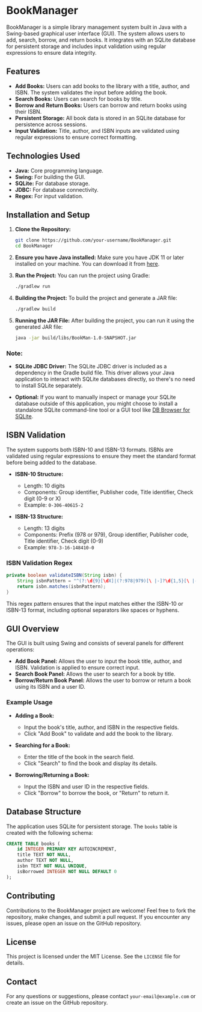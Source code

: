 
# BookManager

BookManager is a simple library management system built in Java with a Swing-based graphical user interface (GUI). The system allows users to add, search, borrow, and return books. It integrates with an SQLite database for persistent storage and includes input validation using regular expressions to ensure data integrity.

## Features

- **Add Books:** Users can add books to the library with a title, author, and ISBN. The system validates the input before adding the book.
- **Search Books:** Users can search for books by title.
- **Borrow and Return Books:** Users can borrow and return books using their ISBN.
- **Persistent Storage:** All book data is stored in an SQLite database for persistence across sessions.
- **Input Validation:** Title, author, and ISBN inputs are validated using regular expressions to ensure correct formatting.

## Technologies Used

- **Java:** Core programming language.
- **Swing:** For building the GUI.
- **SQLite:** For database storage.
- **JDBC:** For database connectivity.
- **Regex:** For input validation.

## Installation and Setup

1. **Clone the Repository:**
    ```sh
    git clone https://github.com/your-username/BookManager.git
    cd BookManager
    ```

2. **Ensure you have Java installed:** 
    Make sure you have JDK 11 or later installed on your machine. You can download it from [here](https://www.oracle.com/java/technologies/javase-jdk11-downloads.html).

3. **Run the Project:**
    You can run the project using Gradle:
    ```sh
    ./gradlew run
    ```

4. **Building the Project:**
    To build the project and generate a JAR file:
    ```sh
    ./gradlew build
    ```

5. **Running the JAR File:**
    After building the project, you can run it using the generated JAR file:
    ```sh
    java -jar build/libs/BookMan-1.0-SNAPSHOT.jar
    ```

### Note:
- **SQLite JDBC Driver:** The SQLite JDBC driver is included as a dependency in the Gradle build file. This driver allows your Java application to interact with SQLite databases directly, so there's no need to install SQLite separately.

- **Optional:** If you want to manually inspect or manage your SQLite database outside of this application, you might choose to install a standalone SQLite command-line tool or a GUI tool like [DB Browser for SQLite](https://sqlitebrowser.org/).

## ISBN Validation

The system supports both ISBN-10 and ISBN-13 formats. ISBNs are validated using regular expressions to ensure they meet the standard format before being added to the database.

- **ISBN-10 Structure:**
  - Length: 10 digits
  - Components: Group identifier, Publisher code, Title identifier, Check digit (0-9 or X)
  - Example: `0-306-40615-2`

- **ISBN-13 Structure:**
  - Length: 13 digits
  - Components: Prefix (978 or 979), Group identifier, Publisher code, Title identifier, Check digit (0-9)
  - Example: `978-3-16-148410-0`

### ISBN Validation Regex

```java
private boolean validateISBN(String isbn) {
    String isbnPattern = "^(?:\d{9}[\dX]|(?:978|979)[\ |-]?\d{1,5}[\ |-]?\d{1,7}[\ |-]?\d{1,6}[\ |-]?\d)$";
    return isbn.matches(isbnPattern);
}
```

This regex pattern ensures that the input matches either the ISBN-10 or ISBN-13 format, including optional separators like spaces or hyphens.

## GUI Overview

The GUI is built using Swing and consists of several panels for different operations:

- **Add Book Panel:** Allows the user to input the book title, author, and ISBN. Validation is applied to ensure correct input.
- **Search Book Panel:** Allows the user to search for a book by title.
- **Borrow/Return Book Panel:** Allows the user to borrow or return a book using its ISBN and a user ID.

### Example Usage

- **Adding a Book:**
  - Input the book's title, author, and ISBN in the respective fields.
  - Click "Add Book" to validate and add the book to the library.

- **Searching for a Book:**
  - Enter the title of the book in the search field.
  - Click "Search" to find the book and display its details.

- **Borrowing/Returning a Book:**
  - Input the ISBN and user ID in the respective fields.
  - Click "Borrow" to borrow the book, or "Return" to return it.

## Database Structure

The application uses SQLite for persistent storage. The `books` table is created with the following schema:

```sql
CREATE TABLE books (
    id INTEGER PRIMARY KEY AUTOINCREMENT,
    title TEXT NOT NULL,
    author TEXT NOT NULL,
    isbn TEXT NOT NULL UNIQUE,
    isBorrowed INTEGER NOT NULL DEFAULT 0
);
```

## Contributing

Contributions to the BookManager project are welcome! Feel free to fork the repository, make changes, and submit a pull request. If you encounter any issues, please open an issue on the GitHub repository.

## License

This project is licensed under the MIT License. See the `LICENSE` file for details.

## Contact

For any questions or suggestions, please contact `your-email@example.com` or create an issue on the GitHub repository.
